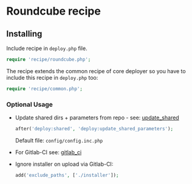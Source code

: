 # Roundcube recipe

## Installing

Include recipe in `deploy.php` file.

```php
require 'recipe/roundcube.php';
```

The recipe extends the common recipe of core deployer so you have to include this recipe in `deploy.php` too:

```php
require 'recipe/common.php';
```

### Optional Usage

* Update shared dirs + parameters from repo - see: [update_shared](deploy/update_shared.md)

    ```php
    after('deploy:shared', 'deploy:update_shared_parameters');
    ```

    Default file: ``config/config.inc.php``

* For Gitlab-CI see: [gitlab_ci](deploy/gitlab_ci.md)

* Ignore installer on upload via Gitlab-CI:

    ```php
    add('exclude_paths', ['./installer']);
    ```
